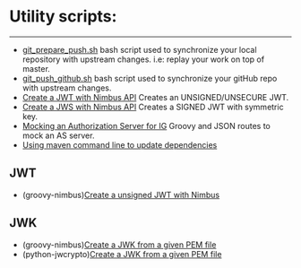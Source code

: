 Utility scripts:
======


-----------------------------

* [git_prepare_push.sh](https://github.com/violette/utility-scripts/blob/master/git_prepare_push.sh) bash script used to synchronize your local repository with upstream changes. i.e: replay your work on top of master.
* [git_push_github.sh](https://github.com/violette/utility-scripts/blob/master/git_push_github.sh) bash script used to synchronize your gitHub repo with upstream changes.
* [Create a JWT with Nimbus API](https://github.com/violette/utility-scripts/blob/master/create_JWT_with_nimbusds.groovy) Creates an UNSIGNED/UNSECURE JWT.
* [Create a JWS with Nimbus API](https://github.com/violette/utility-scripts/blob/master/create_JWS_HS256_with_nimbusds.groovy) Creates a SIGNED JWT with symmetric key.
* [Mocking an Authorization Server for IG](https://github.com/violette/utility-scripts/tree/master/IG%20mocks%20AS) Groovy and JSON routes to mock an AS server.
* [Using maven command line to update dependencies](https://github.com/violette/utility-scripts/blob/master/update-mavendependencies.md)

JWT
----------------------------- 
* (groovy-nimbus)[Create a unsigned JWT with Nimbus](https://github.com/violette/utility-scripts/blob/master/create_JWT_with_nimbusds.groovy)

JWK
----------------------------- 
* (groovy-nimbus)[Create a JWK from a given PEM file](https://github.com/violette/utility-scripts/blob/master/create_JWK_from_EC_PEM_content.groovy)
* (python-jwcrypto)[Create a JWK from a given PEM file](https://github.com/violette/utility-scripts/blob/master/toJWK.py)
